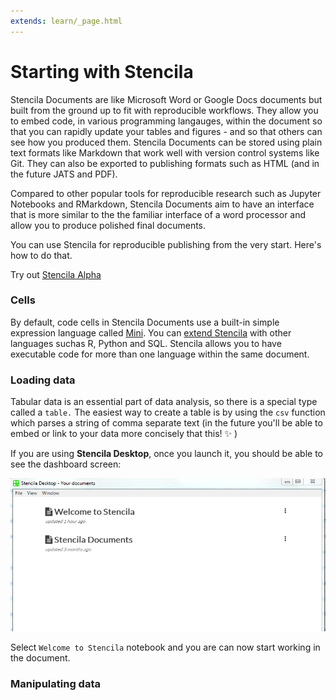 ```yaml
---
extends: learn/_page.html
---
```


# Starting with Stencila

 Stencila Documents are like Microsoft Word or Google Docs documents but built from the ground up to fit with reproducible workflows. They allow you to embed code, in various programming langauges, within the document so that you can rapidly update your tables and figures - and so that others can see how you produced them. Stencila Documents can be stored using plain text formats like Markdown that work well with version control systems like Git. They can also be exported to publishing formats such as HTML (and in the future JATS and PDF).

 Compared to other popular tools for reproducible research such as Jupyter Notebooks and RMarkdown, Stencila Documents aim to have an interface that is more similar to the the familiar interface of a word processor and allow you to produce polished final documents.



You can use Stencila for reproducible publishing from the very start. Here's how to do that.

Try out [Stencila Alpha](http://alpha.stenci.la/example.html?archive=kitchen-sink)

### Cells

By default, code cells in Stencila Documents use a built-in simple expression language called [Mini](languages/mini/README.md).
You can [extend Stencila](installation,md#execution-contexts) with other languages suchas R, Python and SQL. Stencila allows you to have executable code for more than one
language within the same document.

### Loading data

Tabular data is an essential part of data analysis, so there is a special type called a <code>table.</code> The easiest way to create a table is by using the <code>csv</code> function which parses a string of comma separate text (in the future you'll be able to embed or link to your data more concisely that this! :sparkles: )



If you are using **Stencila Desktop**, once you launch it, you should be able to see the dashboard screen:

![Stencila Dashboard](img/stencila-dashboard.png)

Select `Welcome to Stencila` notebook and you are can now start working in the document.

### Manipulating data
